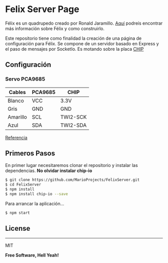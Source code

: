 # Felix Server Page


Félix es un quadrupedo creado por Ronald Jaramillo. 
[Aquí](https://burningservos.com/) podreís encontrar más información sobre Félix y como construirlo.

Este repositorio tiene como finalidad la creación de una página de configuración para Félix. Se compone de un servidor basado en Express y el paso de mensajes por SocketIo. Es motando sobre la placa [CHIP](https://getchip.com/pages/chip)

## Configuración 

### Servo PCA9685

| Cables | PCA9685 | CHIP |
| ------ | ------ | ------ |
| Blanco | VCC | 3.3V |
| Gris | GND | GND |
| Amarillo | SCL | TWI2-SCK | 
| Azul | SDA | TWI2-SDA | 

[Referencia](http://johnny-five.io/examples/servo-PCA9685/)

## Primeros Pasos

En primer lugar necesitaremos clonar el repositorio y  instalar las dependencias.
**No olvidar instalar chip-io**

```sh
$ git clone https://github.com/MarioProjects/FelixServer.git
$ cd FelixServer
$ npm install
$ npm install chip-io --save
```

Para arrancar la aplicación...

```sh
$ npm start
```

## License
----

MIT

**Free Software, Hell Yeah!**
